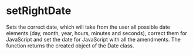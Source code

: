 # setRightDate
Sets the correct date, which will take from the user all possible date elements (day, month, year, hours, minutes and seconds), correct them for JavaScript and set the date for JavaScript with all the amendments. The function returns the created object of the Date class.
